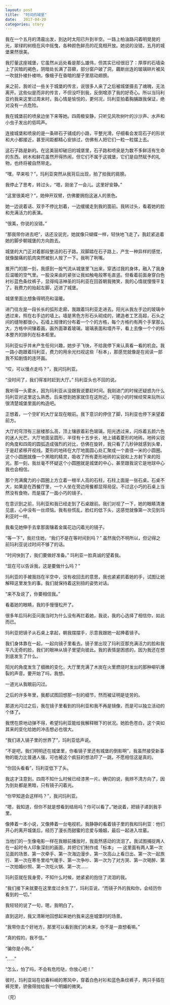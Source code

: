 ```yaml
---
layout: post
title:  "时间的城堡"
date:   2017-04-20
categories: story
---
```


我在一个五月的清晨出发，到达时太阳已升到半空。一路上柏油路闪着明晃晃的光，翠绿的树枝在风中摇曳，各种颜色鲜亮的花竞相开放。她说的没错，五月的城堡果然很美。

我打量这座城堡，它虽然从远处看是那么雄伟，但其实已经很旧了：厚厚的石墙染上了灰暗的褐色，阴暗处长满了苔藓，部分窗户破了洞，藕断丝连的玻璃碎片被风一吹就扑棱扑棱响，像蛾子在昏暗的屋子里扇动翅膀。

来之前，我听过一些关于城堡的传言，说很多人来了之后被城堡摄去了魂魄，无法离开。这些似是而非的传言，不但没吓到我，反倒增添了我的好奇心。所以当玛利亚约我来这里过周末时，我心情是愉悦的，更何况，玛利亚拍着胸脯跟我保证，绝对没有一点危险。

我在城堡前的喷泉边坐下来等她。四周极安静，只听见风吹树叶的沙沙声、水声和小虫子发出的低鸣声。

连接城堡和喷泉的是一条碎石子铺成的小路，平整光滑。仔细看会发现石子的形状和大小都接近，甚至间距都精心安排过，仿佛有人把它们一粒一粒摆上去。

这石子路是新的。在这美丽却破旧的城堡里，石子路和喷泉是为数不多鲜活有生命的东西。树木和鲜花虽然开得热闹，但它们不属于这城堡，它们是自然赋予的礼物，也终将被自然带走。

“嘿，早来啦？”，玛利亚突然从我背后出现，拍了拍我的肩膀。

我停止了思考，转过头，“嗯，刚坐了一会儿。这里好安静。”

“这里很美吧？”，她伸开双臂，仿佛要拥抱这迷人的景色。

她一边说着话、双手不停比划着，一边缓缓走到我的面前。我转过头，看着她的脸和充满活力的表演。

“很美，你说的没错。”

“那我带你进去吧”，话还没说完，她就像只蝴蝶一样，轻快地飞走了。我赶紧追着她的脚步朝城堡的方向跑去。

城堡的大门正对着那段整洁的石子路。双脚踏在石子路上，产生一种异样的感觉，就像酸痛的肌肉突然被别人按了一下。我咧了咧嘴。

推开门的那一刻，我感到一股气流从城堡里飞出来，穿透过我的身体，融入了我身后温暖的空气里。一股没来由的紧张让我如触电般寒毛直竖。但看着前面身穿白色衬衫蓝色条纹裤子，显得纯洁神圣的玛利亚在回首朝我微笑，我的心情就慢慢平复了。我费力的抬起左脚，迈进了城堡。

城堡里面比想象得明亮和温暖。

进门往左是一段长长的弧形走廊，我跟着玛利亚走进去。阳光从我左手边的玻璃中透过来，照在右手边的墙上。墙是黑色方形石头砌成的，建造者工艺高超，石头之间的缝隙都很小。石墙上规律的分布着一个个的方格，每个方格约有两个手掌那么大，方格中间镶着画，画外面罩着玻璃，玻璃表面和墙齐平，看上去像一个个的标本整齐的排列在标本柜里。

玛利亚似乎并未产生任何兴趣，她步子飞快，不给我停下来认真看一看的机会。我一路小跑跟着玛利亚，费力的用余光扫视这些「标本」，那感觉就像是在阅读一部我不知剧情的连环画。

“哎，可以慢点走吗？”，我问玛利亚。

“没时间了，我们得准时赶到大厅。” 玛利亚头也不回的说。

我听得一头雾水，因为玛利亚从没跟我说要赶时间。我刚进门的时候还疑惑为什么玛利亚对这里这么熟悉，后来想到她家就住在这附近，可能小的时候经常来玩所以很清楚城堡里面的构造吧。

正想着，一个空旷的大厅呈现在眼前。我下意识的停住了脚，玛利亚也停下来望着前方。

大厅的穹顶有三层楼那么高，顶上镶嵌着彩色玻璃，阳光透过来，闪烁着五颜六色的迷人光芒。大厅地面呈圆形，半径有十五步长，地上铺着菱形的地砖。地砖尖锐的角度和四周的圆弧造成强烈的对比，仿佛在旋转，我只看了几秒钟就感到头晕，于是赶紧移开视线。菱形的地砖在大厅地面圆心处汇聚成一个直径一米的小圆圈。这个小圆圈就像一个黑暗的精灵，吸收了所有菱形地砖的尖锐和上方射下来的阳光。那一刻，我丝毫不怀疑这个小圆圈就是城堡的中心，甚至跟我说它是地球中心我也会相信。

那个充满魔力的小圆圈上方立着一根半人高的石柱，石柱上面是一张石桌。石桌不大，如果是在西餐厅里，一个人坐在旁边用餐都显得局促。不过这小巧的石桌上当然没有食物，而是摆了一面小巧的镜子。

在意识到之前，玛利亚和我已经走到了石桌跟前。我们对视了一下，她的眼睛清澈见底，心中没有一丝烦恼。我有些慌乱，脸红的低下头，这感觉就像第一次见到玛利亚时一样。

我看见她伸手去拿那面镶着金属花边闪着光的镜子。

“等一下”，我拦住她，“我们不是在等时间到吗？” 虽然我仍不明所以，但记得之前玛利亚说过时间不够了的话。

“时间快到了，我们要做好准备。” 玛利亚一脸真诚的望着我。

“现在可以告诉我，这是要做什么吗？”

玛利亚的手被我挡在半空中，没有收回去的意思，我也紧紧抓着她的手，试图让她解释这里发生的事。我们就保持着这别扭的姿势对话。

“来不及说了，你要相信我。”

看着她的眼睛，我的手慢慢松开了。

很多年后玛利亚问我当时为什么没有再拦着她，我说，我的心选择了相信你，如此而已。

玛利亚把镜子从石桌上拿起，朝我摆摆手，示意我跟她一起捧着镜子。

我们身体靠在一起，一起向镜子里看去。镜子里出现了玛利亚那充满活力的脸和我平凡无奇的脸，我们的眼神从镜子里望向彼此。我的表情是困惑的，因为我还在想到底发生了什么。

阳光的角度发生了细微的变化，大厅里充满了木炭在火里燃烧时发出的那种噼叭爆裂的声音。要开始了吗，我想。

一道光从我眼前闪过。

之后的许多年里，我都试图回想那一刻的细节，然而被证明是徒劳的。

那道光闪过之后，我在镜子里看到的玛利亚和我不再是镜像，而是可以独立活动的个体了。

我愣在原地动弹不得，希望玛利亚能给我解释眼下的状况。她脸色苍白，这个突如其来的变化给她的冲击想必也很大。

“我们进入镜子里的世界了”，玛利亚低声说。

“不是吧，我们明明还在城堡里，你看镜子里还有城堡的倒影啊”，我虽然接受新事物的能力比普通人强，可也被这个疯狂的想法吓了一跳，不愿相信这是真的。

“你回头看看”，玛利亚低下了头。

我这才注意到，四周不知什么时候已经漆黑一片。确切的说，我辨不清方向了，因为到处都是黑暗，只有镜子闪着光。

“你早知道会这样吗？”，我问玛利亚。

“嗯，我知道，但你不就是想看到结局吗？你可以看了。”她说着，把镜子递到我手里。

像捧着一本小说，又像捧着一台电视机，我静静的看着镜子里的我和玛利亚：他们开心的离开城堡后，经历了漫长而甜蜜的恋爱与婚姻，最后一起进入坟墓。

当他们的一生像电影一样在我眼前播放时，我竟然感动的流泪了。我试图捕捉两人在一起时令人印象深刻的画面，并把它们制作成「标本」 — 这里面有两人第一次见面的场景、第一次牵手、第一次海边漫步、第一次高山上看日出、第一次一起旅行、第一次在寒冬里哈气暖手、第一次争吵、第一次为了对方哭、第一次喝醉、第一次拍婚纱照、第一次吃火锅、第一次……

玛利亚就在我身旁，不知什么时候，她紧紧的抱住了流泪的我。

“我们接下来就要在这里度过余生了”，玛利亚说，“而镜子外的我和你，会经历你看到的一切。”

我轻轻的说了一句，嗯，我明白了。

直到这时，我又清晰地回想起来她约我来这座城堡时的场景。

“我带你去个好地方，那里可以看到我们的未来，你不是一直想看嘛。”

“真的假的，我不信。”

“骗你是小狗。”

”......”

“怎么，怕了吗，不会有危险哒，你放心吧！”

彼时，玛利亚站在初春料峭的寒风中，穿着白色衬衫和蓝色条纹裤子，两只手插在裤兜里，骄傲得抛给我一个明媚的微笑。

（完）